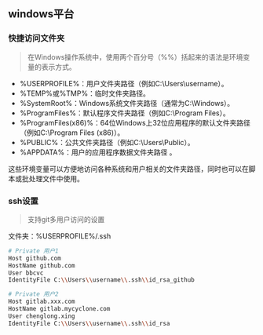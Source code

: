 ## windows平台

### 快捷访问文件夹 
> 在Windows操作系统中，使用两个百分号（%%）括起来的语法是环境变量的表示方式。

- %USERPROFILE%：用户文件夹路径（例如C:\Users\username）。
- %TEMP%或%TMP%：临时文件夹路径。
- %SystemRoot%：Windows系统文件夹路径（通常为C:\Windows）。
- %ProgramFiles%：默认程序文件夹路径（例如C:\Program Files）。
- %ProgramFiles(x86)%：64位Windows上32位应用程序的默认文件夹路径（例如C:\Program Files (x86)）。
- %PUBLIC%：公共文件夹路径（例如C:\Users\Public）。
- %APPDATA%：用户的应用程序数据文件夹路径 。

这些环境变量可以方便地访问各种系统和用户相关的文件夹路径，同时也可以在脚本或批处理文件中使用。

### ssh设置
> 支持git多用户访问的设置

文件夹：%USERPROFILE%/.ssh

```bash
# Private 用户1
Host github.com
HostName github.com
User bbcvc 
IdentityFile C:\\Users\\username\\.ssh\\id_rsa_github

# Private 用户2
Host gitlab.xxx.com
HostName gitlab.mycyclone.com
User chenglong.xing
IdentityFile C:\\Users\\username\\.ssh\\id_rsa
```

